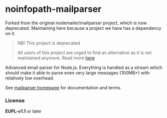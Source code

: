 # noinfopath-mailparser

Forked from the original nodemailer/mailparser project, which is now deprecated.  Maintaining here because a project we have has a dependency on it.

> NB! This project is deprecated
>
> All users of this project are urged to find an alternative as it is not maintained anymore. Read more [here](https://blog.nodemailer.com/2018/03/11/spring-cleaning/)

Advanced email parser for Node.js. Everything is handled as a stream which should make it able to parse even very large messages (100MB+) with relatively low overhead.

See [mailparser homepage](https://nodemailer.com/extras/mailparser/) for documentation and terms.

### License

**EUPL-v1.1** or later
